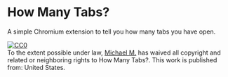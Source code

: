 # How Many Tabs?
A simple Chromium extension to tell you how many tabs you have open.

<p xmlns:dct="http://purl.org/dc/terms/" xmlns:vcard="http://www.w3.org/2001/vcard-rdf/3.0#">
  <a rel="license"
     href="http://creativecommons.org/publicdomain/zero/1.0/">
    <img src="http://i.creativecommons.org/p/zero/1.0/88x31.png" style="border-style: none;" alt="CC0" />
  </a>
  <br />
  To the extent possible under law,
  <a rel="dct:publisher"
     href="http://micmacro.com">
    <span property="dct:title">Michael M.</span></a>
  has waived all copyright and related or neighboring rights to
  <span property="dct:title">How Many Tabs?</span>.
This work is published from:
<span property="vcard:Country" datatype="dct:ISO3166"
      content="US" about="http://micmacro.com">
  United States</span>.
</p>
